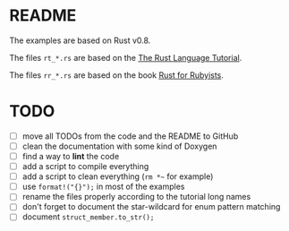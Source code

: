# README

The examples are based on Rust v0.8.

The files `rt_*.rs` are based on the [The Rust Language Tutorial](http://static.rust-lang.org/doc/0.8/tutorial.html).

The files `rr_*.rs` are based on the book [Rust for Rubyists](http://www.rustforrubyists.com/book/index.html).

# TODO

- [ ] move all TODOs from the code and the README to GitHub
- [ ] clean the documentation with some kind of Doxygen
- [ ] find a way to **lint** the code
- [ ] add a script to compile everything
- [ ] add a script to clean everything (`rm *~` for example)
- [ ] use `format!("{}");` in most of the examples
- [ ] rename the files properly according to the tutorial long names
- [ ] don't forget to document the star-wildcard for enum pattern matching
- [ ] document `struct_member.to_str();`
